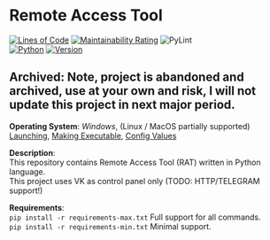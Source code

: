 # **Remote Access Tool**
[![Lines of Code](https://sonarcloud.io/api/project_badges/measure?project=kirillzhosul_python-remote-access&metric=ncloc)](https://sonarcloud.io/summary/new_code?id=kirillzhosul_python-remote-access)
[![Maintainability Rating](https://sonarcloud.io/api/project_badges/measure?project=kirillzhosul_python-remote-access&metric=sqale_rating)](https://sonarcloud.io/summary/new_code?id=kirillzhosul_python-remote-access)
![PyLint](https://github.com/kirillzhosul/python-remote-access/actions/workflows/pylint.yml/badge.svg) \
[![Python](https://img.shields.io/badge/Python-v3.9-yellow)]()
[![Version](https://img.shields.io/badge/Version-0.6.0-green)]()


## Archived: Note, project is abandoned and archived, use at your own and risk, I will not update this project in next major period.

**Operating System**: *Windows*, (Linux / MacOS partially supported) \
[Launching](https://github.com/kirillzhosul/python-remote-access/wiki/Launching), [Making Executable](https://github.com/kirillzhosul/python-remote-access/wiki/Making-executable), [Config Values](https://github.com/kirillzhosul/python-remote-access/wiki/Config-Values)

**Description**: \
This repository contains Remote Access Tool (RAT) written in Python language. \
This project uses VK as control panel only (TODO: HTTP/TELEGRAM support!)

**Requirements**: \
```pip install -r requirements-max.txt``` Full support for all commands. \
```pip install -r requirements-min.txt``` Minimal support.
